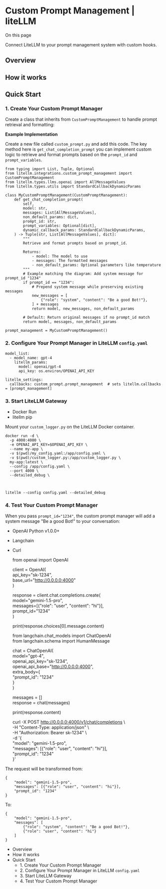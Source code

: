 # Custom Prompt Management | liteLLM

On this page

Connect LiteLLM to your prompt management system with custom hooks.

## Overview​

## How it works​

## Quick Start​

### 1\. Create Your Custom Prompt Manager​

Create a class that inherits from `CustomPromptManagement` to handle prompt retrieval and formatting:

**Example Implementation**

Create a new file called `custom_prompt.py` and add this code. The key method here is `get_chat_completion_prompt` you can implement custom logic to retrieve and format prompts based on the `prompt_id` and `prompt_variables`.
    
    
    from typing import List, Tuple, Optional  
    from litellm.integrations.custom_prompt_management import CustomPromptManagement  
    from litellm.types.llms.openai import AllMessageValues  
    from litellm.types.utils import StandardCallbackDynamicParams  
      
    class MyCustomPromptManagement(CustomPromptManagement):  
        def get_chat_completion_prompt(  
            self,  
            model: str,  
            messages: List[AllMessageValues],  
            non_default_params: dict,  
            prompt_id: str,  
            prompt_variables: Optional[dict],  
            dynamic_callback_params: StandardCallbackDynamicParams,  
        ) -> Tuple[str, List[AllMessageValues], dict]:  
            """  
            Retrieve and format prompts based on prompt_id.  
              
            Returns:  
                - model: The model to use  
                - messages: The formatted messages  
                - non_default_params: Optional parameters like temperature  
            """  
            # Example matching the diagram: Add system message for prompt_id "1234"  
            if prompt_id == "1234":  
                # Prepend system message while preserving existing messages  
                new_messages = [  
                    {"role": "system", "content": "Be a good Bot!"},  
                ] + messages  
                return model, new_messages, non_default_params  
              
            # Default: Return original messages if no prompt_id match  
            return model, messages, non_default_params  
      
    prompt_management = MyCustomPromptManagement()  
    

### 2\. Configure Your Prompt Manager in LiteLLM `config.yaml`​
    
    
    model_list:  
      - model_name: gpt-4  
        litellm_params:  
          model: openai/gpt-4  
          api_key: os.environ/OPENAI_API_KEY  
      
    litellm_settings:  
      callbacks: custom_prompt.prompt_management  # sets litellm.callbacks = [prompt_management]  
    

### 3\. Start LiteLLM Gateway​

  * Docker Run
  * litellm pip

Mount your `custom_logger.py` on the LiteLLM Docker container.
    
    
    docker run -d \  
      -p 4000:4000 \  
      -e OPENAI_API_KEY=$OPENAI_API_KEY \  
      --name my-app \  
      -v $(pwd)/my_config.yaml:/app/config.yaml \  
      -v $(pwd)/custom_logger.py:/app/custom_logger.py \  
      my-app:latest \  
      --config /app/config.yaml \  
      --port 4000 \  
      --detailed_debug \  
    
    
    
    litellm --config config.yaml --detailed_debug  
    

### 4\. Test Your Custom Prompt Manager​

When you pass `prompt_id="1234"`, the custom prompt manager will add a system message "Be a good Bot!" to your conversation:

  * OpenAI Python v1.0.0+
  * Langchain
  * Curl

    
    
    from openai import OpenAI  
      
    client = OpenAI(  
        api_key="sk-1234",  
        base_url="http://0.0.0.0:4000"  
    )  
      
    response = client.chat.completions.create(  
        model="gemini-1.5-pro",  
        messages=[{"role": "user", "content": "hi"}],  
        prompt_id="1234"  
    )  
      
    print(response.choices[0].message.content)  
    
    
    
    from langchain.chat_models import ChatOpenAI  
    from langchain.schema import HumanMessage  
      
    chat = ChatOpenAI(  
        model="gpt-4",  
        openai_api_key="sk-1234",  
        openai_api_base="http://0.0.0.0:4000",  
        extra_body={  
            "prompt_id": "1234"  
        }  
    )  
      
    messages = []  
    response = chat(messages)  
      
    print(response.content)  
    
    
    
    curl -X POST http://0.0.0.0:4000/v1/chat/completions \  
    -H "Content-Type: application/json" \  
    -H "Authorization: Bearer sk-1234" \  
    -d '{  
        "model": "gemini-1.5-pro",  
        "messages": [{"role": "user", "content": "hi"}],  
        "prompt_id": "1234"  
    }'  
    

The request will be transformed from:
    
    
    {  
        "model": "gemini-1.5-pro",  
        "messages": [{"role": "user", "content": "hi"}],  
        "prompt_id": "1234"  
    }  
    

To:
    
    
    {  
        "model": "gemini-1.5-pro",  
        "messages": [  
            {"role": "system", "content": "Be a good Bot!"},  
            {"role": "user", "content": "hi"}  
        ]  
    }  
    

  * Overview
  * How it works
  * Quick Start
    * 1\. Create Your Custom Prompt Manager
    * 2\. Configure Your Prompt Manager in LiteLLM `config.yaml`
    * 3\. Start LiteLLM Gateway
    * 4\. Test Your Custom Prompt Manager